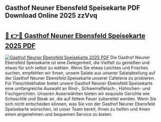## Gasthof Neuner Ebensfeld Speisekarte PDF Download Online 2025 zzVvq

# <h2><a href="http://gc85xfh.nevu.top/?p=Gasthof+Neuner+Ebensfeld+Speisekarte">🔗 👉🔴 Gasthof Neuner Ebensfeld Speisekarte 2025 PDF</a></h2>

[![Gasthof Neuner Ebensfeld Speisekarte 2025 PDF](https://i.imgur.com/dBaPXMq.png)](http://gc85xfh.nevu.top/?p=Gasthof+Neuner+Ebensfeld+Speisekarte)
Die Gasthof Neuner Ebensfeld Speisekarte ist eine Gelegenheit, die Vielfalt zu genießen und etwas für sich selbst zu wählen. Wenn Sie etwas Leichtes und Frisches suchen, empfehlen wir Ihnen, unsere Salate aus unserer Salatabteilung auf der Gasthof Neuner Ebensfeld Speisekarte unserer Cafeteria zu probieren. Für Fleischliebhaber bietet unsere Gasthof Neuner Ebensfeld Speisekarte eine umfangreiche Auswahl an Rind-, Schweinefleisch-, Hühnchen- und Fischgerichten. Unseren Auserwählten bieten wir exquisite Gerichte wie Schaschlik und Steak an, die auf fettem Feuer zubereitet werden. Wenn Sie sich nicht entscheiden können, was Sie von der Gasthof Neuner Ebensfeld Speisekarte wünschen, ist unser Team bereit, Ihnen zu helfen und Ihnen einen angenehmen und bequemen Service zu bieten.
